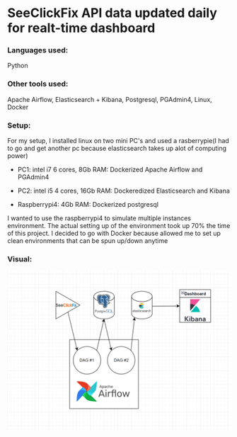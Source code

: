 # SeeClickFix API data updated daily for realt-time dashboard

### Languages used: 
Python

### Other tools used: 
Apache Airflow, Elasticsearch + Kibana, Postgresql, PGAdmin4, Linux, Docker

### Setup:
For my setup, I installed linux on two mini PC's and used a rasberrypie(I had to go and get another pc because elasticsearch takes up alot of computing power)

 - PC1: intel i7 6 cores, 8Gb RAM:
    Dockerized Apache Airflow and PGAdmin4
 
 - PC2: intel i5 4 cores, 16Gb RAM:
    Dockeredized Elasticsearch and Kibana

 - Raspberrypi4: 4Gb RAM:
    Dockerized postgresql

I wanted to use the raspberrypi4 to simulate multiple instances environment.
The actual setting up of the environment took up 70% the time of this project. I decided to go with Docker because allowed me to set up clean environments that can be spun up/down anytime

### Visual:
![flowchart](./flowchart.png "Flow Chart")
